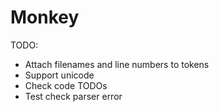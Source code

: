 # Monkey

TODO:
- Attach filenames and line numbers to tokens
- Support unicode
- Check code TODOs
- Test check parser error
